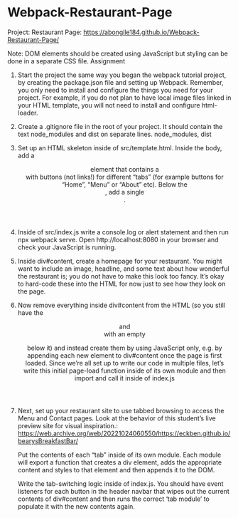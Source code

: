 # Webpack-Restaurant-Page
 Project: Restaurant Page: https://abongile184.github.io/Webpack-Restaurant-Page/

Note: DOM elements should be created using JavaScript but styling can be done in a separate CSS file.
Assignment

1. Start the project the same way you began the webpack tutorial project, by creating the package.json file and setting up Webpack.
      Remember, you only need to install and configure the things you need for your project.
      For example, if you do not plan to have local image files linked in your HTML template,
      you will not need to install and configure 
      html-loader.
   
2. Create a .gitignore file in the root of your project. It should contain the text node_modules and dist on separate lines.
      node_modules, 
      dist

3. Set up an HTML skeleton inside of src/template.html.
     Inside the body, add a <header> element that contains a <nav> with buttons (not links!)
     for different “tabs” (for example buttons for “Home”, “Menu” or “About” etc). 
     Below the <header>, add a single <div id="content">.

4. Inside of src/index.js write a console.log or alert statement and then run npx webpack serve.
     Open http://localhost:8080 in your browser and check your JavaScript is running.

5. Inside div#content, create a homepage for your restaurant. You might want to include an image, headline,
   and some text about how wonderful the restaurant is; you do not have to make this look too fancy.
   It’s okay to hard-code these into the HTML for now just to see how they look on the page.

6. Now remove everything inside div#content from the HTML (so you still have the <header> and <nav> with an empty
   <div id="content"> below it) and instead create them by using JavaScript only, e.g. 
    by appending each new element to div#content once the page is first loaded. 
    Since we’re all set up to write our code in multiple files, let’s write this initial page-load function inside of 
    its own module and then import and call it inside of index.js

7.  Next, set up your restaurant site to use tabbed browsing to access the Menu and Contact pages.
    Look at the behavior of this student’s live preview site for visual inspiration.: https://web.archive.org/web/20221024060550/https://eckben.github.io/bearysBreakfastBar/

    Put the contents of each “tab” inside of its own module. Each module will export a function that creates a div element,
    adds the appropriate content and styles to that element and then appends it to the DOM.

    Write the tab-switching logic inside of index.js. You should have event listeners for each button in the header
    navbar that wipes out the current contents of div#content and then runs the correct ‘tab module’ to populate it with the new contents again.







